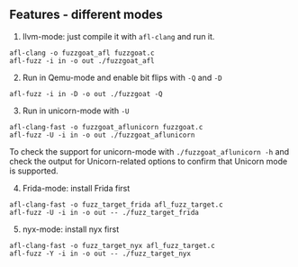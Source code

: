 ## Features - different modes
1. llvm-mode: just compile it with `afl-clang` and run it.
```
afl-clang -o fuzzgoat_afl fuzzgoat.c
afl-fuzz -i in -o out ./fuzzgoat_afl
```
2. Run in Qemu-mode and enable bit flips with `-Q` and `-D`
```
afl-fuzz -i in -D -o out ./fuzzgoat -Q
```
3. Run in unicorn-mode with `-U`
```
afl-clang-fast -o fuzzgoat_aflunicorn fuzzgoat.c
afl-fuzz -U -i in -o out ./fuzzgoat_aflunicorn
```
To check the support for unicorn-mode with `./fuzzgoat_aflunicorn -h` and check the output for Unicorn-related options to confirm that Unicorn mode is supported.

4. Frida-mode: install Frida first
```
afl-clang-fast -o fuzz_target_frida afl_fuzz_target.c
afl-fuzz -U -i in -o out -- ./fuzz_target_frida
```

5. nyx-mode: install nyx first
```
afl-clang-fast -o fuzz_target_nyx afl_fuzz_target.c
afl-fuzz -Y -i in -o out -- ./fuzz_target_nyx
```
